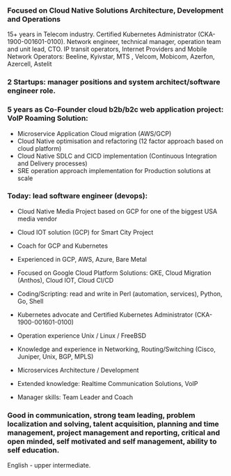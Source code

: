### Focused on Cloud Native Solutions Architecture, Development and Operations

15+ years in Telecom industry. Certified Kubernetes Administrator (CKA-1900-001601-0100). Network engineer, technical manager, operation team and unit lead, CTO. IP transit operators, Internet Providers and Mobile Network Operators: Beeline, Kyivstar, MTS , Velcom, Mobicom, Azerfon, Azercell, Astelit

### 2 Startups: manager positions and system architect/software engineer role.

### 5 years as Co-Founder cloud b2b/b2c web application project: VoIP Roaming Solution:
- Microservice Application Cloud migration (AWS/GCP)
- Cloud Native optimisation and refactoring (12 factor approach based on cloud platform)
- Cloud Native SDLC and CICD implementation (Continuous Integration and Delivery processes)
- SRE operation approach implementation for Production solutions at scale

### Today: lead software engineer (devops):
- Cloud Native Media Project based on GCP for one of the biggest USA media vendor
- Cloud IOT solution (GCP) for Smart City Project
- Coach for GCP and Kubernetes

- Experienced in GCP, AWS, Azure, Bare Metal
- Focused on Google Cloud Platform Solutions: GKE, Cloud Migration (Anthos), Cloud IOT, Cloud CI/CD
- Coding/Scripting: read and write in Perl (automation, services), Python, Go, Shell
- Kubernetes advocate and Certified Kubernetes Administrator (CKA-1900-001601-0100)
- Operation experience Unix / Linux / FreeBSD
- Knowledge and experience in Networking, Routing/Switching (Cisco, Juniper, Unix, BGP, MPLS)
- Microservices Architecture / Development
- Extended knowledge: Realtime Communication Solutions, VoIP
- Manager skills: Team Leader and Coach

### Good in communication, strong team leading, problem localization and solving, talent acquisition, planning and time management, project management and reporting, critical and open minded, self motivated and self management, ability to self education.

English - upper intermediate.
